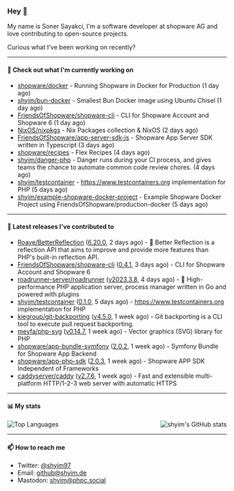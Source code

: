 ### Hey 👋

My name is Soner Sayakci, I'm a software developer at shopware AG and love contributing to open-source projects.

Curious what I've been working on recently?

---

#### 👷 Check out what I'm currently working on

- [shopware/docker](https://github.com/shopware/docker) - Running Shopware in Docker for Production (1 day ago)
- [shyim/bun-docker](https://github.com/shyim/bun-docker) - Smallest Bun Docker image using Ubuntu Chisel (1 day ago)
- [FriendsOfShopware/shopware-cli](https://github.com/FriendsOfShopware/shopware-cli) - CLI for Shopware Account and Shopware 6 (1 day ago)
- [NixOS/nixpkgs](https://github.com/NixOS/nixpkgs) - Nix Packages collection &amp; NixOS (2 days ago)
- [FriendsOfShopware/app-server-sdk-js](https://github.com/FriendsOfShopware/app-server-sdk-js) - Shopware App Server SDK written in Typescript (3 days ago)
- [shopware/recipes](https://github.com/shopware/recipes) - Flex Recipes (4 days ago)
- [shyim/danger-php](https://github.com/shyim/danger-php) - Danger runs during your CI process, and gives teams the chance to automate common code review chores. (4 days ago)
- [shyim/testcontainer](https://github.com/shyim/testcontainer) - https://www.testcontainers.org implementation for PHP (5 days ago)
- [shyim/example-shopware-docker-project](https://github.com/shyim/example-shopware-docker-project) - Example Shopware Docker Project using FriendsOfShopware/production-docker (5 days ago)

---

#### 🔭 Latest releases I've contributed to

- [Roave/BetterReflection](https://github.com/Roave/BetterReflection) ([6.20.0](https://github.com/Roave/BetterReflection/releases/tag/6.20.0), 2 days ago) - :crystal_ball: Better Reflection is a reflection API that aims to improve and provide more features than PHP&#39;s built-in reflection API.
- [FriendsOfShopware/shopware-cli](https://github.com/FriendsOfShopware/shopware-cli) ([0.4.1](https://github.com/FriendsOfShopware/shopware-cli/releases/tag/0.4.1), 3 days ago) - CLI for Shopware Account and Shopware 6
- [roadrunner-server/roadrunner](https://github.com/roadrunner-server/roadrunner) ([v2023.3.8](https://github.com/roadrunner-server/roadrunner/releases/tag/v2023.3.8), 4 days ago) - 🤯 High-performance PHP application server, process manager written in Go and powered with plugins
- [shyim/testcontainer](https://github.com/shyim/testcontainer) ([0.1.0](https://github.com/shyim/testcontainer/releases/tag/0.1.0), 5 days ago) - https://www.testcontainers.org implementation for PHP
- [kiegroup/git-backporting](https://github.com/kiegroup/git-backporting) ([v4.5.0](https://github.com/kiegroup/git-backporting/releases/tag/v4.5.0), 1 week ago) - Git backporting is a CLI tool to execute pull request backporting.
- [meyfa/php-svg](https://github.com/meyfa/php-svg) ([v0.14.7](https://github.com/meyfa/php-svg/releases/tag/v0.14.7), 1 week ago) - Vector graphics (SVG) library for PHP
- [shopware/app-bundle-symfony](https://github.com/shopware/app-bundle-symfony) ([2.0.2](https://github.com/shopware/app-bundle-symfony/releases/tag/2.0.2), 1 week ago) - Symfony Bundle for Shopware App Backend
- [shopware/app-php-sdk](https://github.com/shopware/app-php-sdk) ([2.0.3](https://github.com/shopware/app-php-sdk/releases/tag/2.0.3), 1 week ago) - Shopware APP SDK Independent of Frameworks
- [caddyserver/caddy](https://github.com/caddyserver/caddy) ([v2.7.6](https://github.com/caddyserver/caddy/releases/tag/v2.7.6), 1 week ago) - Fast and extensible multi-platform HTTP/1-2-3 web server with automatic HTTPS

---

#### 📊 My stats

<img align="right" alt="shyim's GitHub stats" src="https://github-readme-stats.vercel.app/api?username=shyim&count_private=1&show_icons=true&" />

![Top Languages](https://github-readme-stats.vercel.app/api/top-langs/?username=shyim)

---

#### 📫 How to reach me

- Twitter: [@shyim97](https://twitter.com/shyim97)
- Email: [github@shyim.de](mailto://github@shyim.de)
- Mastodon: <a rel="me" href="https://phpc.social/@shyim">shyim@phpc.social</a>
